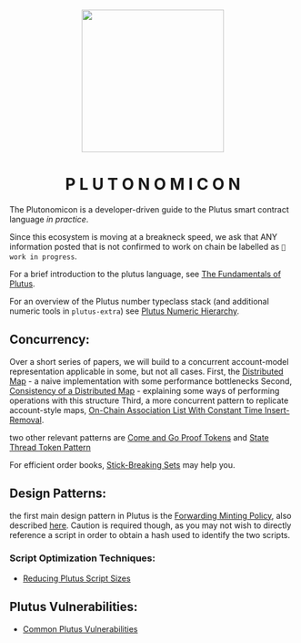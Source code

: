 <p align="center">
<br/>
<img src="https://i.imgur.com/H2ZZjU2.png" height=250 />
</p>

<h1 align="center">P L U T O N O M I C O N</h1>



The Plutonomicon is a developer-driven guide to the Plutus smart contract language _in practice_.

Since this ecosystem is moving at a breakneck speed, we ask that ANY information posted that is not confirmed to work on chain be labelled as `🔧 work in progress`.


For a brief introduction to the plutus language, see [The Fundamentals of Plutus](fundamentals.md).

For an overview of the Plutus number typeclass stack (and additional numeric tools in `plutus-extra`) see [Plutus Numeric Hierarchy](numeric.md).

## Concurrency:
Over a short series of papers, we will build to  a concurrent account-model representation applicable in some, but not all cases.
First, the [Distributed Map](DistributedMap.md) - a naive implementation with some performance bottlenecks
Second, [Consistency of a Distributed Map](consistency.md) - explaining some ways of performing operations with this structure
Third, a more concurrent pattern to replicate account-style maps, [On-Chain Association List With Constant Time Insert-Removal](assoc.md).

two other relevant patterns are [Come and Go Proof Tokens](cngproof.md) and [State Thread Token Pattern](statethread.md)

For efficient order books, [Stick-Breaking Sets](stick-breaking.md) may help you.

## Design Patterns:
the first main design pattern in Plutus is the [Forwarding Minting Policy](forwarding1.md), also described [here](forwarding2.md).  Caution is required though, as you may not wish to directly reference a script in order to obtain a hash used to identify the two scripts.

### Script Optimization Techniques:
- [Reducing Plutus Script Sizes](scriptsize.md)

## Plutus Vulnerabilities:
- [Common Plutus Vulnerabilities](vulnerabilities.md)
